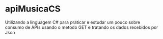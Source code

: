 # apiMusicaCS
Utilizando a linguagem C# para praticar e estudar um pouco sobre consumo de APIs usando o metodo GET e tratando os dados recebidos por Json
